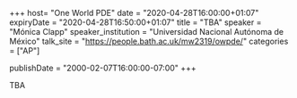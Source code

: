 +++
  host= "One World PDE"
  date = "2020-04-28T16:00:00+01:07"
  expiryDate = "2020-04-28T16:50:00+01:07"
  title = "TBA"
  speaker = "Mónica Clapp"
  speaker_institution = "Universidad Nacional Autónoma de México"
  talk_site = "https://people.bath.ac.uk/mw2319/owpde/"
  categories = ["AP"]

  publishDate = "2000-02-07T16:00:00-07:00"
+++

TBA